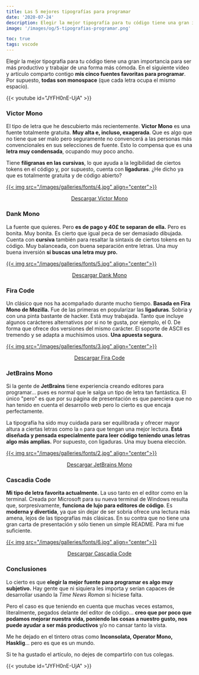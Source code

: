 ```yaml
---
title: Las 5 mejores tipografías para programar
date: '2020-07-24'
description: Elegir la mejor tipografía para tu código tiene una gran importancia para ser más productivo y trabajar de una forma más cómoda.
image: '/images/og/5-tipografias-programar.png'

toc: true
tags: vscode
---
```


Elegir la mejor tipografía para tu código tiene una gran importancia para ser más productivo y trabajar de una forma más cómoda. En el siguiente vídeo y artículo comparto contigo **mis cinco fuentes favoritas para programar**. Por supuesto, **todas son monospace** (que cada letra ocupa el mismo espacio).

{{< youtube id="JYFH0nE-UjA" >}}

### Victor Mono

El tipo de letra que he descubierto más recientemente. **Victor Mono** es una fuente totalmente gratuita. **Muy alta e, incluso, exagerada**. Que es algo que no tiene que ser malo pero seguramente no convencerá a las personas más convencionales en sus selecciones de fuente. Esto lo compensa que es una **letra muy condensada**, ocupando muy poco ancho.

Tiene **filigranas en las cursivas**, lo que ayuda a la legibilidad de ciertos tokens en el código y, por supuesto, cuenta con **ligaduras**. ¿He dicho ya que es totalmente gratuita y de código abierto?

[{{< img src="/images/galleries/fonts/4.jpg" align="center">}}](https://rubjo.github.io/victor-mono/)

<div style="text-align: center; margin: 0 auto;">

[Descargar Victor Mono](https://rubjo.github.io/victor-mono/)

</div>

### Dank Mono

La fuente que quieres. Pero **es de pago y 40£ te separan de ella.** Pero es bonita. Muy bonita. Es cierto que igual peca de ser demasiado dibujada. Cuenta con **cursiva** también para resaltar la sintaxis de ciertos tokens en tu código. Muy balanceada, con buena separación entre letras. Una muy buena inversión **si buscas una letra muy pro.**

[{{< img src="/images/galleries/fonts/5.jpg" align="center">}}](https://dank.sh/)

<div style="text-align: center; margin: 0 auto;">

[Descargar Dank Mono](https://dank.sh/)

</div>

### Fira Code

Un clásico que nos ha acompañado durante mucho tiempo. **Basada en Fira Mono de Mozilla.** Fue de las primeras en popularizar las **ligaduras**. Sobria y con una pinta bastante de hacker. Está muy trabajada. Tanto que incluye algunos carácteres alternativos por si no te gusta, por ejemplo, el 0. De forma que ofrece dos versiones del mismo carácter. El soporte de ASCII es tremendo y se adapta a muchísimos usos. **Una apuesta segura.**

[{{< img src="/images/galleries/fonts/3.jpg" align="center">}}](https://github.com/tonsky/FiraCode)

<div style="text-align: center; margin: 0 auto;">

[Descargar Fira Code](https://github.com/tonsky/FiraCode)

</div>


### JetBrains Mono

Si la gente de **JetBrains** tiene experiencia creando editores para programar... pues es normal que le salga un tipo de letra tan fantástica. El único "pero" es que por su página de presentación es que pareciera que no han tenido en cuenta el desarrollo web pero lo cierto es que encaja perfectamente.

La tipografía ha sido muy cuidada para ser equilibrada y ofrecer mayor altura a ciertas letras como la `n` para que tengan una mejor lectura. **Está diseñada y pensada especialmente para leer código teniendo unas letras algo más amplias.** Por supuesto, con ligaduras. Una muy buena elección.

[{{< img src="/images/galleries/fonts/2.jpg" align="center">}}](https://www.jetbrains.com/es-es/lp/mono/)

<div style="text-align: center; margin: 0 auto;">

[Descargar JetBrains Mono](https://www.jetbrains.com/es-es/lp/mono/)

</div>

### Cascadia Code

**Mi tipo de letra favorita actualmente.** La uso tanto en el editor como en la terminal. Creada por Microsoft para su nueva terminal de Windows resulta que, sorpresivamente, **funciona de lujo para editores de código**. Es **moderna y divertida**, ya que sin dejar de ser sobria ofrece una lectura más amena, lejos de las tipografías más clásicas. En su contra que no tiene una gran carta de presentación y sólo tienen un simple README. Para mi fue suficiente.

[{{< img src="/images/galleries/fonts/6.jpg" align="center">}}](https://github.com/microsoft/cascadia-code)

<div style="text-align: center; margin: 0 auto;">

[Descargar Cascadia Code](https://github.com/microsoft/cascadia-code)

</div>

### Conclusiones

Lo cierto es que **elegir la mejor fuente para programar es algo muy subjetivo.** Hay gente que ni siquiera les importa y serían capaces de desarrollar usando la *Time News Roman* si hiciese falta.

Pero el caso es que teniendo en cuenta que muchas veces estamos, literalmente, pegados delante del editor de código... **creo que por poco que podamos mejorar nuestra vida, poniendo las cosas a nuestro gusto, nos puede ayudar a ser más productivos** y/o no cansar tanto la vista.

Me he dejado en el tintero otras como **Inconsolata, Operator Mono, Hasklig**... pero es que es un mundo.

Si te ha gustado el artículo, no dejes de compartirlo con tus colegas.

{{< youtube id="JYFH0nE-UjA" >}}
